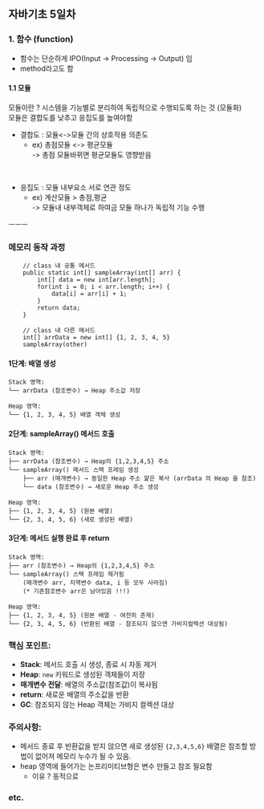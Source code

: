 ## 자바기초 5일차

### 1. 함수 (function)
* 함수는 단순하게 IPO(Input -> Processing -> Output) 임
* method라고도 함

#### 1.1 모듈

모듈이란 ? 시스템을 기능별로 분리하여 독립적으로 수행되도록 하는 것 (모듈화)
<br>
모듈은 결합도를 낮추고 응집도를 높여야함

* 결합도 : 모듈<->모듈 간의 상호작용 의존도
    * ex) 총점모듈 <-> 평균모듈 <br> 
    -> 총점 모듈바뀌면 평균모듈도 영향받음

<br>

* 응집도 : 모듈 내부요소 서로 연관 정도
    * ex) 계산모듈 > 총점,평균 <br> 
    -> 모듈내 내부객체로 하여금 모듈 하나가 독립적 기능 수행

ㅡㅡㅡ
### 메모리 동작 과정
```
    // class 내 공통 메서드
    public static int[] sampleArray(int[] arr) {
        int[] data = new int[arr.length];
        for(int i = 0; i < arr.length; i++) {
            data[i] = arr[i] + 1;
        }
        return data;
    }

    // class 내 다른 메서드
    int[] arrData = new int[] {1, 2, 3, 4, 5}
    sampleArray(other)

```
#### **1단계: 배열 생성**
```
Stack 영역:
└── arrData (참조변수) → Heap 주소값 저장

Heap 영역:
└── {1, 2, 3, 4, 5} 배열 객체 생성
```

#### **2단계: sampleArray() 메서드 호출**
```
Stack 영역:
├── arrData (참조변수) → Heap의 {1,2,3,4,5} 주소
└── sampleArray() 메서드 스택 프레임 생성
    ├── arr (매개변수) → 동일한 Heap 주소 얉은 복사 (arrData 의 Heap 을 참조)
    └── data (참조변수) → 새로운 Heap 주소 생성

Heap 영역:
├── {1, 2, 3, 4, 5} (원본 배열)
└── {2, 3, 4, 5, 6} (새로 생성된 배열)
```

#### **3단계: 메서드 실행 완료 후 return**
```
Stack 영역:
├── arr (참조변수) → Heap의 {1,2,3,4,5} 주소
└── sampleArray() 스택 프레임 제거됨
    (매개변수 arr, 지역변수 data, i 등 모두 사라짐)
    (* 기존참조변수 arr은 남아있음 !!!)

Heap 영역:
├── {1, 2, 3, 4, 5} (원본 배열 - 여전히 존재)
└── {2, 3, 4, 5, 6} (반환된 배열 - 참조되지 않으면 가비지컬렉션 대상됨)
```

### **핵심 포인트:**
- **Stack**: 메서드 호출 시 생성, 종료 시 자동 제거
- **Heap**: `new` 키워드로 생성된 객체들이 저장
- **매개변수 전달**: 배열의 주소값(참조값)이 복사됨
- **return**: 새로운 배열의 주소값을 반환
- **GC**: 참조되지 않는 Heap 객체는 가비지 컬렉션 대상

### **주의사항:**
* 메서드 종료 후 반환값을 받지 않으면 새로 생성된 `{2,3,4,5,6}` 배열은 참조할 방법이 없어져 메모리 누수가 될 수 있음.
* heap 영역에 들어가는 논프리미티브형은 변수 만들고 참조 필요함
    - 이유 ? 동적으로 

### etc. 